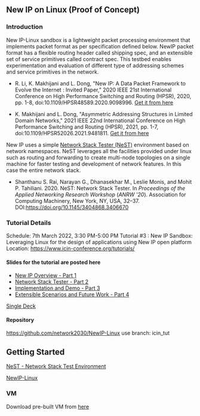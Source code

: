## New IP on Linux (Proof of Concept)

### Introduction
New IP-Linux sandbox is a lightweight packet processing environment that implements packet format as per specification defined below. NewIP packet format has a flexible routing header called shipping spec, and an extensible set of service primitives called contract spec. This testbed enables experimentation and evaluation of  different type of addressing schemes and service primitives in the network.

- R. Li, K. Makhijani and L. Dong, "New IP: A Data Packet Framework to Evolve the Internet : Invited Paper," 2020 IEEE 21st International Conference on High Performance Switching and Routing (HPSR), 2020, pp. 1-8, doi:10.1109/HPSR48589.2020.9098996. [Get it from here](https://github.com/network2030/NewIP-Linux/blob/gh-pages/docs/New_IP_A_Data_Packet_Framework_to_Evolve_the_Internet__Invited_Paper.pdf)

- K. Makhijani and L. Dong, "Asymmetric Addressing Structures in Limited Domain Networks," 2021 IEEE 22nd International Conference on High Performance Switching and Routing (HPSR), 2021, pp. 1-7, doi:10.1109/HPSR52026.2021.9481811. [Get it from here](https://github.com/network2030/NewIP-Linux/blob/af45f890eaba49ede769fa3e3621ef3a4807e2c5/docs/Asymmetric_Addressing_Structures_in_Limited_Domain_Networks.pdf)

New IP uses a simple [Network Stack Tester (NeST)](https://nest.nitk.ac.in) environment based on network namespaces. NeST leverages all the facilities provided under linux such as routing and forwarding to create multi-node topologies on a single machine for faster testing and development of network features. In this case the entire network stack.

- Shanthanu S. Rai, Narayan G., Dhanasekhar M., Leslie Monis, and Mohit P. Tahiliani. 2020. NeST: Network Stack Tester. In <i>Proceedings of the Applied Networking Research Workshop</i> (<i>ANRW '20</i>). Association for Computing Machinery, New York, NY, USA, 32–37. DOI:https://doi.org/10.1145/3404868.3406670

### Tutorial Details
Schedule: 7th March 2022, 3:30 PM-5:00 PM
Tutorial #3 : New IP Sandbox: Leveraging Linux for the design of applications using New IP open platform
Location:  https://www.icin-conference.org/tutorials/

#### Slides for the tutorial are posted here

- [New IP Overview - Part 1](https://github.com/network2030/NewIP-Linux/blob/ab0cbf5ebe328be039748ac68fdd8719deac0ff7/docs/New%20IP%20Tutorial%20--Part-1.pptx)
- [Network Stack Tester - Part 2](https://github.com/network2030/NewIP-Linux/blob/ab0cbf5ebe328be039748ac68fdd8719deac0ff7/docs/New%20IP%20Tutorial%20--Part-2.pptx)
- [Implementation and Demo - Part 3](docs/New%20IP%20Tutorial%20--Part-3.pptx)
- [Extensible Scenarios and Future Work - Part 4](docs/New%20IP%20Tutorial%20--Part-4.pptx)

[Single Deck](docs/New%20IP%20Tutorial%20ICIN.pdf)

#### Repository

https://github.com/network2030/NewIP-Linux
use branch: icin_tut

## Getting Started

[NeST - Network Stack Test Environment](https://nest.nitk.ac.in/docs/v0.4/index.html)

[NewIP-Linux](https://github.com/network2030/NewIP-Linux/blob/main/README.md)

### VM
Download  pre-built VM from [here](TBD)
